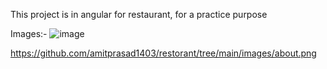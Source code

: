 This project is in angular for restaurant, for a practice purpose

Images:-
![image](https://github.com/amitprasad1403/restorant/tree/main/images/home.png)

https://github.com/amitprasad1403/restorant/tree/main/images/about.png
